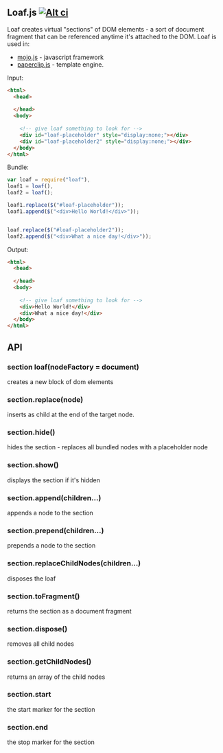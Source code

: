 ## Loaf.js [![Alt ci](https://travis-ci.org/classdojo/loaf.js.png)](https://travis-ci.org/classdojo/loaf.js)

Loaf creates virtual "sections" of DOM elements - a sort of document fragment that can be referenced anytime it's attached to the DOM. Loaf is used in:

- [mojo.js](https://github.com/classdojo/mojo.js) - javascript framework
- [paperclip.js](https://github.com/classdojo/paperclip.js) - template engine.

Input:
```html
<html>
  <head>
    
  </head>
  <body>
    
    <!-- give loaf something to look for -->
    <div id="loaf-placeholder" style="display:none;"></div>
    <div id="loaf-placeholder2" style="display:none;"></div>
  </body>
</html>
```

Bundle:

```javascript
var loaf = require("loaf"),
loaf1 = loaf(),
loaf2 = loaf();

loaf1.replace($("#loaf-placeholder"));
loaf1.append($("<div>Hello World!</div>"));


loaf.replace($("#loaf-placeholder2"));
loaf2.append($("<div>What a nice day!</div>"));
```

Output:
```html
<html>
  <head>
    
  </head>
  <body>
    
    <!-- give loaf something to look for -->
    <div>Hello World!</div>
    <div>What a nice day!</div>
  </body>
</html>
```


## API

### section loaf(nodeFactory = document)

creates a new block of dom elements

### section.replace(node)

inserts as child at the end of the target node.

### section.hide()

hides the section - replaces all bundled nodes with a placeholder node

### section.show()

displays the section if it's hidden

### section.append(children...)

appends a node to the section

### section.prepend(children...)

prepends a node to the section

### section.replaceChildNodes(children...)

disposes the loaf

### section.toFragment()

returns the section as a document fragment

### section.dispose()

removes all child nodes

### section.getChildNodes()

returns an array of the child nodes

### section.start

the start marker for the section

### section.end

the stop marker for the section


